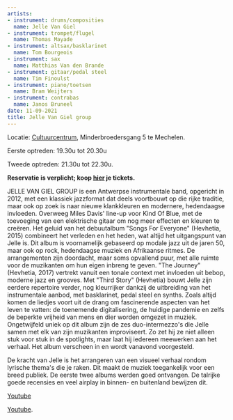 ```yaml
---
artists:
- instrument: drums/composities
  name: Jelle Van Giel
- instrument: trompet/flugel
  name: Thomas Mayade
- instrument: altsax/basklarinet
  name: Tom Bourgeois
- instrument: sax
  name: Matthias Van den Brande
- instrument: gitaar/pedal steel
  name: Tim Finoulst
- instrument: piano/toetsen
  name: Bram Weijters
- instrument: contrabas
  name: Janos Bruneel
date: 11-09-2021
title: Jelle Van Giel group
---
```

Locatie: [Cultuurcentrum](https://cultuurcentrum.mechelen.be/), Minderbroedersgang 5 te Mechelen. 

Eerste optreden: 19.30u tot 20.30u 

Tweede optreden: 21.30u tot 22.30u. 

**Reservatie is verplicht; 
koop [hier](https://ticketshop.ticketmatic.com/mechelen/Jazzathome) je tickets.** 

JELLE VAN GIEL GROUP is een Antwerpse instrumentale band, opgericht in 2012, met een klassiek jazzformat dat deels voortbouwt 
op die rijke traditie, maar ook op zoek is naar nieuwe klankkleuren en modernere, hedendaagse invloeden. Overweeg Miles 
Davis' line-up voor Kind Of Blue, met de toevoeging van een elektrische gitaar om nog meer effecten en kleuren te 
creëren. Het geluid van het debuutalbum "Songs For Everyone" (Hevhetia, 2015) combineert het verleden en het heden, 
wat altijd het uitgangspunt van Jelle is. Dit album is voornamelijk gebaseerd op modale jazz uit de jaren 50, maar 
ook op rock, hedendaagse muziek en Afrikaanse ritmes. De arrangementen zijn doordacht, maar soms opvallend puur, 
met alle ruimte voor de muzikanten om hun eigen inbreng te geven. "The Journey" (Hevhetia, 2017) vertrekt vanuit een 
tonale context met invloeden uit bebop, moderne jazz en grooves. Met "Third Story" (Hevhetia) bouwt Jelle zijn eerdere 
repertoire verder, nog kleurrijker dankzij de uitbreiding van het instrumentale aanbod, met basklarinet, pedal steel 
en synths. Zoals altijd komen de liedjes voort uit de drang om fascinerende aspecten van het leven te vatten: de 
toenemende digitalisering, de huidige pandemie en zelfs de beperkte vrijheid van mens en dier worden omgezet in 
muziek. Ongetwijfeld uniek op dit album zijn de zes duo-intermezzo's die Jelle samen met elk van zijn muzikanten improviseert. Zo zet 
hij ze niet alleen stuk voor stuk in de spotlights, maar laat hij iedereen meewerken aan het verhaal. Het album verscheen in en wordt
vanavond voorgesteld. 

De kracht van Jelle is het arrangeren van een visueel verhaal rondom lyrische thema's die je raken. Dit maakt 
de muziek toegankelijk voor een breed publiek. De eerste twee albums werden goed ontvangen. De talrijke goede 
recensies en veel airplay in binnen- en buitenland bewijzen dit.

[Youtube](https://www.youtube.com/watch?v=lQhYh8W9MBE) 

[Youtube](https://www.youtube.com/watch?v=-Us-QeTRF0A).